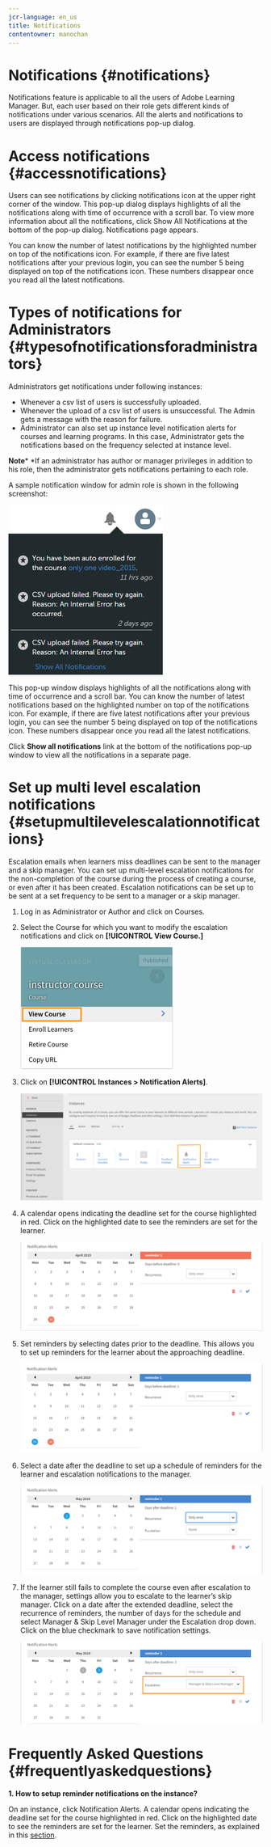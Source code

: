 ```yaml
---
jcr-language: en_us
title: Notifications
contentowner: manochan
---
```



# Notifications {#notifications}

Notifications feature is applicable to all the users of Adobe Learning Manager. But, each user based on their role gets different kinds of notifications under various scenarios. All the alerts and notifications to users are displayed through notifications pop-up dialog.

# Access notifications {#accessnotifications}

Users can see notifications by clicking notifications icon at the upper right corner of the window.&nbsp;This pop-up dialog displays highlights of all the notifications along with time of occurrence with a scroll bar. To view more information about all the notifications, click Show All Notifications at the bottom of the pop-up dialog. Notifications page appears.

You can know the number of latest notifications by the highlighted number on top of the notifications icon. For example, if there are five latest notifications after your previous login, you can see the number 5 being displayed on top of the notifications icon. These numbers disappear once you read all the latest notifications.

# Types of notifications for Administrators {#typesofnotificationsforadministrators}

Administrators get notifications under following instances:

* Whenever a csv list of users is successfully uploaded.
* Whenever the upload of a csv list of users is unsuccessful. The Admin gets a message with the reason for failure.
* Administrator can also set up instance level notification alerts for courses and learning programs. In this case, Administrator gets the notifications based on the frequency selected at instance level.&nbsp;

**Note*** 
*If an administrator has author or manager privileges in addition to his role, then the administrator gets notifications pertaining to each role.

A sample notification window for admin role is shown in the following screenshot:

![](assets/admin-notification.png)

This pop-up window displays highlights of all the notifications along with time of occurrence and a scroll bar.&nbsp;You can know the number of latest notifications based on the highlighted number on top of the notifications icon. For example, if there are five latest notifications after your previous login, you can see the number 5 being displayed on top of the notifications icon. These numbers disappear once you read all the latest notifications.

Click&nbsp;**Show all notifications**&nbsp;link at the bottom of the notifications pop-up window to view all the notifications in a separate page.

# Set up multi level escalation notifications {#setupmultilevelescalationnotifications}

Escalation emails when learners miss deadlines can be sent to the manager and a skip manager. You can set up multi-level escalation notifications for the non-completion of the course during the process of creating a course, or even after it has been created. Escalation notifications can be set up to be sent at a set frequency to be sent to a manager or a skip manager.

1. Log in as Administrator or Author and click on Courses.
1. Select the Course for which you want to modify the escalation notifications and click on **[!UICONTROL View Course.]**

   ![](assets/view-courses.png)

1. Click on **[!UICONTROL Instances > Notification Alerts]**.

   ![](assets/notification-alert.png)

1. A calendar opens indicating the deadline set for the course highlighted in red. Click on the highlighted date to see the reminders are set for the learner.

   ![](assets/deadline-calender.png)

1. Set reminders by selecting dates prior to the deadline. This allows you to set up reminders for the learner about the approaching deadline.

   ![](assets/deadline-reminder.png)

1. Select a date after the deadline to set up a schedule of reminders for the learner and escalation notifications to the manager.

   ![](assets/set-reminders-andescalation.png)

1. If the learner still fails to complete the course even after escalation to the manager, settings allow you to escalate to the learner’s skip manager. Click on a date after the extended deadline, select the recurrence of reminders, the number of days for the schedule&nbsp;and select Manager & Skip Level Manager under the Escalation drop down. Click on the blue checkmark to save notification settings.

   ![](assets/reminder-to-managerandskipmanager.png)

# Frequently Asked Questions {#frequentlyaskedquestions}

**1.&nbsp;How to setup reminder notifications on the instance?**

On an instance, click Notification Alerts.&nbsp;A calendar opens indicating the deadline set for the course highlighted in red. Click on the highlighted date to see the reminders are set for the learner. Set the reminders, as explained in this [section](user-notifications.md#Setupmultilevelescalationnotifications).
